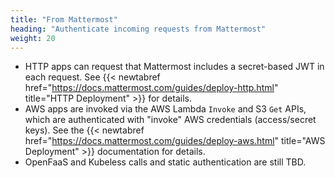 ```yaml
---
title: "From Mattermost"
heading: "Authenticate incoming requests from Mattermost"
weight: 20
---
```


- HTTP apps can request that Mattermost includes a secret-based JWT in each request. See {{< newtabref href="https://docs.mattermost.com/guides/deploy-http.html" title="HTTP Deployment" >}} for details.
- AWS apps are invoked via the AWS Lambda `Invoke` and S3 `Get` APIs, which are authenticated with "invoke" AWS credentials (access/secret keys). See the {{< newtabref href="https://docs.mattermost.com/guides/deploy-aws.html" title="AWS Deployment" >}} documentation for details.
- OpenFaaS and Kubeless calls and static authentication are still TBD.
